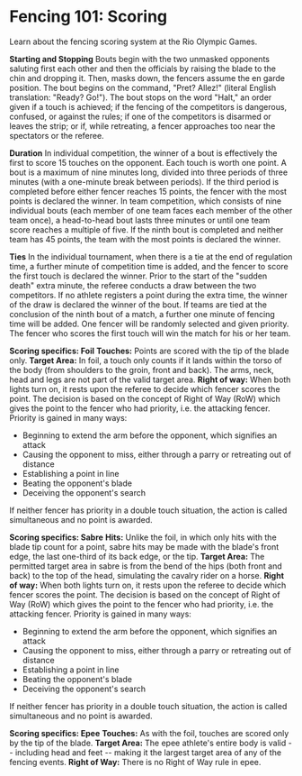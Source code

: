 Fencing 101: Scoring
====================

Learn about the fencing scoring system at the Rio Olympic Games.

**Starting and Stopping**
Bouts begin with the two unmasked opponents saluting first each other and then the officials by raising the blade to the chin and dropping it. Then, masks down, the fencers assume the en garde position. The bout begins on the command, "Pret? Allez!" (literal English translation: "Ready? Go!"). The bout stops on the word "Halt," an order given if a touch is achieved; if the fencing of the competitors is dangerous, confused, or against the rules; if one of the competitors is disarmed or leaves the strip; or if, while retreating, a fencer approaches too near the spectators or the referee.

**Duration**
In individual competition, the winner of a bout is effectively the first to score 15 touches on the opponent. Each touch is worth one point. A bout is a maximum of nine minutes long, divided into three periods of three minutes (with a one-minute break between periods). If the third period is completed before either fencer reaches 15 points, the fencer with the most points is declared the winner.
In team competition, which consists of nine individual bouts (each member of one team faces each member of the other team once), a head-to-head bout lasts three minutes or until one team score reaches a multiple of five. If the ninth bout is completed and neither team has 45 points, the team with the most points is declared the winner.

**Ties**
In the individual tournament, when there is a tie at the end of regulation time, a further minute of competition time is added, and the fencer to score the first touch is declared the winner. Prior to the start of the "sudden death" extra minute, the referee conducts a draw between the two competitors. If no athlete registers a point during the extra time, the winner of the draw is declared the winner of the bout.
If teams are tied at the conclusion of the ninth bout of a match, a further one minute of fencing time will be added. One fencer will be randomly selected and given priority. The fencer who scores the first touch will win the match for his or her team.

**Scoring specifics: Foil**
**Touches:** Points are scored with the tip of the blade only.
**Target Area:** In foil, a touch only counts if it lands within the torso of the body (from shoulders to the groin, front and back). The arms, neck, head and legs are not part of the valid target area.
**Right of way:** When both lights turn on, it rests upon the referee to decide which fencer scores the point. The decision is based on the concept of Right of Way (RoW) which gives the point to the fencer who had priority, i.e. the attacking fencer. Priority is gained in many ways:

-   Beginning to extend the arm before the opponent, which signifies an attack
-   Causing the opponent to miss, either through a parry or retreating out of distance
-   Establishing a point in line
-   Beating the opponent's blade
-   Deceiving the opponent's search

If neither fencer has priority in a double touch situation, the action is called simultaneous and no point is awarded.

**Scoring specifics: Sabre**
**Hits:** Unlike the foil, in which only hits with the blade tip count for a point, sabre hits may be made with the blade's front edge, the last one-third of its back edge, or the tip.
**Target Area:** The permitted target area in sabre is from the bend of the hips (both front and back) to the top of the head, simulating the cavalry rider on a horse.
**Right of way:** When both lights turn on, it rests upon the referee to decide which fencer scores the point. The decision is based on the concept of Right of Way (RoW) which gives the point to the fencer who had priority, i.e. the attacking fencer. Priority is gained in many ways:

-   Beginning to extend the arm before the opponent, which signifies an attack
-   Causing the opponent to miss, either through a parry or retreating out of distance
-   Establishing a point in line
-   Beating the opponent's blade
-   Deceiving the opponent's search

If neither fencer has priority in a double touch situation, the action is called simultaneous and no point is awarded.

**Scoring specifics: Epee**
**Touches:** As with the foil, touches are scored only by the tip of the blade.
**Target Area:** The epee athlete's entire body is valid -- including head and feet -- making it the largest target area of any of the fencing events.
**Right of Way:** There is no Right of Way rule in epee.


